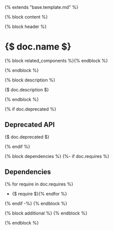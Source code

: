 {% extends "base.template.md" %}

{% block content %}

{% block header %}

# {$ doc.name $}

{% block related_components %}{% endblock %}

{% endblock %}


{% block description %}

{$ doc.description $}

{% endblock %}

{% if doc.deprecated %}

## Deprecated API

{$ doc.deprecated $}

{% endif %}

{% block dependencies %}
{%- if doc.requires %}

## Dependencies

{% for require in doc.requires %}
* {$ require $}{% endfor %}

{% endif -%}
{% endblock %}

{% block additional %}
{% endblock %}

{% endblock %}
